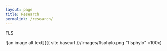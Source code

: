 ```yaml
---
layout: page
title: Research
permalink: /research/
---
```


FLS

![an image alt text]({{ site.baseurl }}/images/flsphylo.png "flsphylo" =100x)
